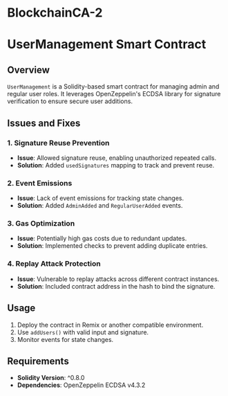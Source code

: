 # BlockchainCA-2
# UserManagement Smart Contract

## Overview
`UserManagement` is a Solidity-based smart contract for managing admin and regular user roles. It leverages OpenZeppelin's ECDSA library for signature verification to ensure secure user additions.

## Issues and Fixes

### 1. **Signature Reuse Prevention**
- **Issue**: Allowed signature reuse, enabling unauthorized repeated calls.
- **Solution**: Added `usedSignatures` mapping to track and prevent reuse.

### 2. **Event Emissions**
- **Issue**: Lack of event emissions for tracking state changes.
- **Solution**: Added `AdminAdded` and `RegularUserAdded` events.

### 3. **Gas Optimization**
- **Issue**: Potentially high gas costs due to redundant updates.
- **Solution**: Implemented checks to prevent adding duplicate entries.

### 4. **Replay Attack Protection**
- **Issue**: Vulnerable to replay attacks across different contract instances.
- **Solution**: Included contract address in the hash to bind the signature.

## Usage
1. Deploy the contract in Remix or another compatible environment.
2. Use `addUsers()` with valid input and signature.
3. Monitor events for state changes.

## Requirements
- **Solidity Version**: ^0.8.0
- **Dependencies**: OpenZeppelin ECDSA v4.3.2
